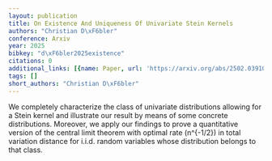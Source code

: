 ```yaml
---
layout: publication
title: On Existence And Uniqueness Of Univariate Stein Kernels
authors: "Christian D\xF6bler"
conference: Arxiv
year: 2025
bibkey: "d\xF6bler2025existence"
citations: 0
additional_links: [{name: Paper, url: 'https://arxiv.org/abs/2502.03910'}]
tags: []
short_authors: "Christian D\xF6bler"
---
```

We completely characterize the class of univariate distributions allowing for
a Stein kernel and illustrate our result by means of some concrete
distributions. Moreover, we apply our findings to prove a quantitative version
of the central limit theorem with optimal rate \(n^\{-1/2\}\) in total variation
distance for i.i.d. random variables whose distribution belongs to that class.
